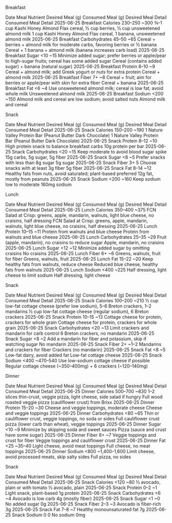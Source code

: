 Breakfast

Date Meal Nutrient Desired Meal (g) Consumed Meal (g) Desired Meal Detail Consumed Meal Detail
2025-06-25 Breakfast Calories 230–250 ~300 ¾–1 cup Kashi Honey Almond Flax cereal, ½ cup berries, ½ cup unsweetened almond milk 1 cup Kashi Honey Almond Flax cereal, 1 banana, unsweetened almond milk
2025-06-25 Breakfast Carbohydrates 45–50 ~65 Cereal + berries + almond milk for moderate carbs, favoring berries or ½ banana Cereal + 1 banana + almond milk (banana increases carb load)
2025-06-25 Breakfast Sugar <10 ~15 Minimize added sugar; prefer berries or apple/pear to high-sugar fruits; cereal has some added sugar Cereal (contains added sugar) + banana (natural sugar)
2025-06-25 Breakfast Protein 8–10 ~9 Cereal + almond milk; add Greek yogurt or nuts for extra protein Cereal + almond milk
2025-06-25 Breakfast Fiber 7+ ~8 Cereal + fruit; aim for berries or apple/pear with skin for extra fiber Cereal + banana
2025-06-25 Breakfast Fat <6 ~4 Use unsweetened almond milk; cereal is low fat; avoid whole milk Unsweetened almond milk
2025-06-25 Breakfast Sodium <200 ~150 Almond milk and cereal are low sodium; avoid salted nuts Almond milk and cereal

Snack

Date Meal Nutrient Desired Meal (g) Consumed Meal (g) Desired Meal Detail Consumed Meal Detail
2025-06-25 Snack Calories 150–200 ~190 1 Nature Valley Protein Bar (Peanut Butter Dark Chocolate) 1 Nature Valley Protein Bar (Peanut Butter Dark Chocolate)
2025-06-25 Snack Protein 8–12 ~10 High protein snack to balance breakfast carbs 10g protein per bar
2025-06-25 Snack Carbohydrates <20 ~15 Keep moderate to avoid blood sugar spike 15g carbs, 5g sugar, 5g fiber
2025-06-25 Snack Sugar <8 ~5 Prefer snacks with less than 8g sugar 5g sugar
2025-06-25 Snack Fiber 3+ 5 Choose snacks with at least 3g fiber 5g fiber
2025-06-25 Snack Fat 8–14 ~12 Healthy fats from nuts, avoid saturated; plant-based preferred 12g fat, mostly from peanuts
2025-06-25 Snack Sodium <200 ~160 Keep sodium low to moderate 160mg sodium

Lunch

Date Meal Nutrient Desired Meal (g) Consumed Meal (g) Desired Meal Detail Consumed Meal Detail
2025-06-25 Lunch Calories 350–400 ~375 FCN Salad at Crisp: greens, apple, mandarin, walnuts, light blue cheese, no craisins, half dressing FCN Salad at Crisp: greens, apple, mandarin, walnuts, light blue cheese, no craisins, half dressing
2025-06-25 Lunch Protein 10–15 ~11 Protein from walnuts and blue cheese Protein from walnuts and blue cheese
2025-06-25 Lunch Carbohydrates 25–35 ~29 Fruit (apple, mandarin), no craisins to reduce sugar Apple, mandarin, no craisins
2025-06-25 Lunch Sugar <12 ~12 Minimize added sugar by omitting craisins No craisins
2025-06-25 Lunch Fiber 6+ ~6 Greens, walnuts, fruit for fiber Greens, walnuts, fruit
2025-06-25 Lunch Fat 15–22 ~20 Keep healthy fats from walnuts, reduce cheese Reduced blue cheese, healthy fats from walnuts
2025-06-25 Lunch Sodium <400 ~225 Half dressing, light cheese to limit sodium Half dressing, light cheese

Snack

Date Meal Nutrient Desired Meal (g) Consumed Meal (g) Desired Meal Detail Consumed Meal Detail
2025-06-25 Snack Calories 100–200 ~210 ½ cup low-fat cottage cheese (prefer low sodium), 5–6 Breton crackers, 1–2 mandarins ½ cup low-fat cottage cheese (regular sodium), 6 Breton crackers
2025-06-25 Snack Protein 10–15 ~13 Cottage cheese for protein, crackers for whole grain Cottage cheese for protein, crackers for whole grain
2025-06-25 Snack Carbohydrates <20 ~13 Limit crackers and mandarin for carb control 6 Breton crackers, no mandarin
2025-06-25 Snack Sugar <8 ~2 Add a mandarin for fiber and potassium, skip if watching sugar No mandarin
2025-06-25 Snack Fiber 2+ ~1–2 Mandarins and crackers for fiber Crackers (no mandarin)
2025-06-25 Snack Fat <8 ~5 Low-fat dairy, avoid added fat Low-fat cottage cheese
2025-06-25 Snack Sodium <400 ~470–540 Use low-sodium cottage cheese if possible Regular cottage cheese (~350–400mg) + 6 crackers (~120–140mg)

Dinner

Date Meal Nutrient Desired Meal (g) Consumed Meal (g) Desired Meal Detail Consumed Meal Detail
2025-06-25 Dinner Calories 500–700 ~830 1–2 slices thin-crust, veggie pizza, light cheese, side salad if hungry Full wood roasted veggie pizza (cauliflower crust) from Brixx
2025-06-25 Dinner Protein 15–20 ~30 Cheese and veggie toppings, moderate cheese Cheese and veggie toppings
2025-06-25 Dinner Carbohydrates <80 ~65 Thin or cauliflower crust, veggie toppings, no soda or sides Full cauliflower crust pizza (lower carb than wheat), veggie toppings
2025-06-25 Dinner Sugar <10 ~9 Minimize by skipping soda and sweet sauces Pizza (sauce and crust have some sugar)
2025-06-25 Dinner Fiber 8+ ~7 Veggie toppings and crust for fiber Veggie toppings and cauliflower crust
2025-06-25 Dinner Fat <25 ~35–40 Light cheese, avoid meat toppings Full cheese, no meat toppings
2025-06-25 Dinner Sodium <800 ~1,400–1,600 Limit cheese, avoid processed meats, skip salty sides Full pizza, no sides

Snack

Date Meal Nutrient Desired Meal (g) Consumed Meal (g) Desired Meal Detail Consumed Meal Detail
2025-06-25 Snack Calories <120 ~80 ⅓ avocado, plain or with tomato ⅓ avocado, plain
2025-06-25 Snack Protein 0–2 ~1 Light snack, plant-based 1g protein
2025-06-25 Snack Carbohydrates <6 ~4 Avocado is low carb 4g (mostly fiber)
2025-06-25 Snack Sugar <1 ~0 No added sugar 0g
2025-06-25 Snack Fiber 2–3 ~3 Avocado is fiber-rich 3g
2025-06-25 Snack Fat 7–8 ~7 Healthy monounsaturated fat 7g
2025-06-25 Snack Sodium 0 0 No sodium 0mg
